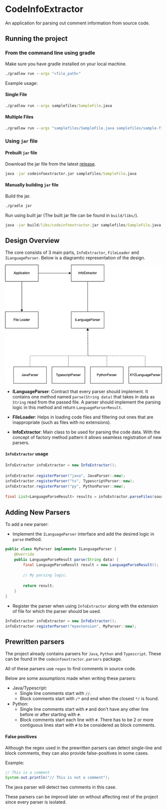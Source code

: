 # CodeInfoExtractor

An application for parsing out comment information from source code.

## Running the project

### From the command line using gradle

Make sure you have gradle installed on your local machine.

```cmd
./gradlew run --args "<file_path>"
```

Example usage: 

#### Single File

```cmd
./gradlew run --args samplefiles/SampleFile.java
```

#### Multiple Files

```cmd
./gradlew run --args "samplefiles/SampleFile.java samplefiles/sample-file.ts samplefiles/sample_file.py"
```

### Using `jar` file

#### Prebuilt `jar` file

Download the jar file from the latest [release](https://github.com/gurleensethi/CodeInfoExtractor/releases).

```cmd
java -jar codeinfoextractor.jar samplefiles/SampleFile.java
```

#### Manually building `jar` file

Build the jar.

```cmd
./gradle jar
```

Run using built jar (The built jar file can be found in `build/libs/`).

```cmd
java -jar build/libs/codeinfoextractor.jar samplefiles/SampleFile.java
```

## Design Overview

The core consists of 3 main parts, `InfoExtractor`, `FileLoader` and `ILanguageParser`. Below is a diagramtic representation of the design.

![](https://raw.githubusercontent.com/gurleensethi/CodeInfoExtractor/master/images/design-diagram.png)

- **ILanguageParser**: Contract that every parser should implement. It contains one method named `parse(String data)` that takes in data as `String` read from the passed file. A parser should implement the parsing logic in this method and return `LanguageParserResult`.

- **FileLoader**: Helps in loading code files and filtering out ones that are inappropriate (such as files with no extensions).

- **InfoExtractor**: Main class to be used for parsing the code data. With the concept of factory method pattern it allows seamless registration of new parsers.
 
#### `InfoExtractor` usage

```java
InfoExtractor infoExtractor = new InfoExtractor();

infoExtractor.registerParser("java", JavaParser::new);
infoExtractor.registerParser("ts", TypescriptParser::new);
infoExtractor.registerParser("py", PythonParser::new);

final List<LanguageParseResult> results = infoExtractor.parseFiles(sourceCodeFileList);
```

## Adding New Parsers

To add a new parser:

- Implement the `ILanguageParser` interface and add the desired logic in `parse` method.

```java
public class MyParser implements ILanguageParser {
    @Override
    public LanguageParseResult parse(String data) {
        final LanguageParseResult result = new LanguageParseResult();
        
        // My parsing logic.
        
        return result;
    }
}
```

- Register the parser when using `InfoExtractor` along with the extension of file for which the parser should be used.

```java
InfoExtractor infoExtractor = new InfoExtractor();
infoExtractor.registerParser("myextension", MyParser::new);
```

## Prewritten parsers

The project already contains parsers for `Java`, `Python` and `Typescript`. These can be found in the `codeinfoextractor.parsers` package.

All of these parsers use `regex` to find comments in source code.

Below are some assumptions made when writing these parsers:

- Java/Typescript: 
  - Single line comments start with `//`.
  - Block comments start with `/*` and end when the closest `*/` is found.
- Python:
  - Single line comments start with `#` and don't have any other line before or after starting with `#`.
  - Block comments start each line with `#`. There has to be 2 or more contiguous lines start with `#` to be considered as block comments.
  
#### False positives

Although the regex used in the prewritten parsers can detect single-line and block comments, they can also provide false-positives in some cases.

Example:

```java
// This is a comment
System.out.println("// This is not a comment");
```

The java parser will detect two comments in this case.

These parsers can be improvd later on without affecting rest of the project since every parser is isolated.

